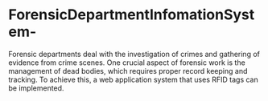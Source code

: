 # ForensicDepartmentInfomationSystem-
Forensic departments deal with the investigation of crimes and gathering of evidence from crime scenes. One crucial aspect of forensic work is the management of dead bodies, which requires proper record keeping and tracking. To achieve this, a web application system that uses RFID tags can be implemented.
